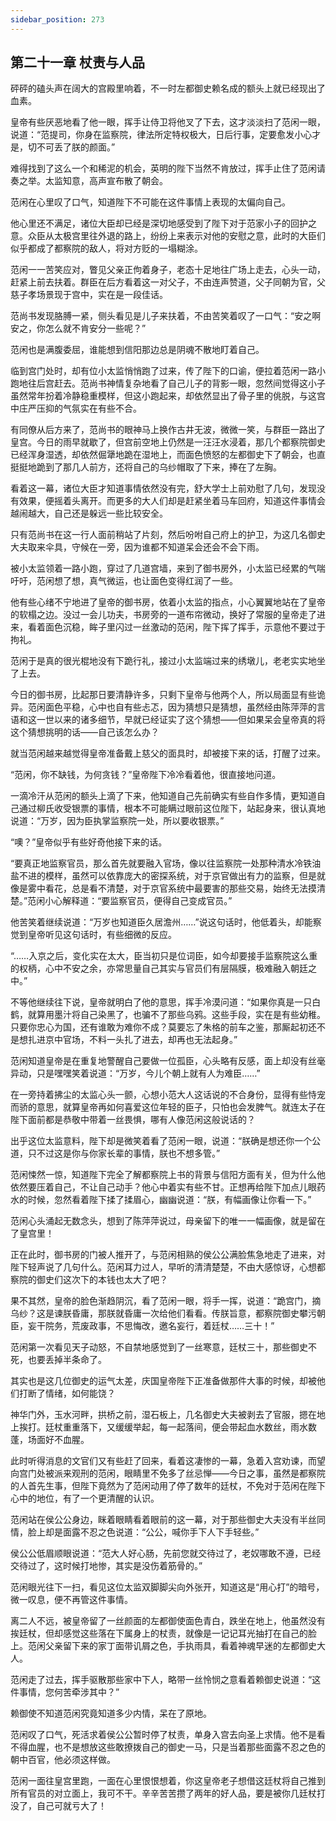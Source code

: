 ```yaml
---
sidebar_position: 273
---
```


## 第二十一章 **杖责与人品**

砰砰的磕头声在阔大的宫殿里响着，不一时左都御史赖名成的额头上就已经现出了血素。

皇帝有些厌恶地看了他一眼，挥手让侍卫将他叉了下去，这才淡淡扫了范闲一眼，说道：“范提司，你身在监察院，律法所定特权极大，日后行事，定要愈发小心才是，切不可丢了朕的颜面。”

难得找到了这么一个和稀泥的机会，英明的陛下当然不肯放过，挥手止住了范闲请奏之举。太监知意，高声宣布散了朝会。

范闲在心里叹了口气，知道陛下不可能在这件事情上表现的太偏向自己。

他心里还不满足，诸位大臣却已经是深切地感受到了陛下对于范家小子的回护之意。众臣从太极宫里往外退的路上，纷纷上来表示对他的安慰之意，此时的大臣们似乎都成了都察院的敌人，将对方贬的一塌糊涂。

范闲一一苦笑应对，瞥见父亲正佝着身子，老态十足地往广场上走去，心头一动，赶紧上前去扶着。群臣在后方看着这一对父子，不由连声赞道，父子同朝为官，父慈子孝场景现于宫中，实在是一段佳话。

范尚书发现胳膊一紧，侧头看见是儿子来扶着，不由苦笑着叹了一口气：“安之啊安之，你怎么就不肯安分一些呢？”

范闲也是满腹委屈，谁能想到信阳那边总是阴魂不散地盯着自己。

临到宫门处时，却有位小太监悄悄跑了过来，传了陛下的口谕，便拉着范闲一路小跑地往后宫赶去。范尚书神情复杂地看了自己儿子的背影一眼，忽然间觉得这小子虽然常年扮着冷静稳重模样，但这小跑起来，却依然显出了骨子里的佻脱，与这宫中庄严压抑的气氛实在有些不合。

有同僚从后方来了，范尚书的眼神马上换作古井无波，微微一笑，与群臣一路出了皇宫。今日的雨早就歇了，但宫前空地上仍然是一汪汪水浸着，那几个都察院御史已经浑身湿透，却依然倔犟地跪在湿地上，而面色愤怒的左都御史下了朝会，也直挺挺地跪到了那几人前方，还将自己的乌纱帽取了下来，捧在了左胸。

看着这一幕，诸位大臣才知道事情依然没有完，舒大学士上前劝慰了几句，发现没有效果，便摇着头离开。而更多的大人们却是赶紧坐着马车回府，知道这件事情会越闹越大，自己还是躲远一些比较安全。

只有范尚书在这一行人面前稍站了片刻，然后吩咐自己府上的护卫，为这几名御史大夫取来伞具，守候在一旁，因为谁都不知道呆会还会不会下雨。

被小太监领着一路小跑，穿过了几道宫墙，来到了御书房外，小太监已经累的气喘吁吁，范闲想了想，真气微运，也让面色变得红润了一些。

他有些心绪不宁地进了皇帝的御书房，依着小太监的指点，小心翼翼地站在了皇帝的软榻之边。没过一会儿功夫，书房旁的一道布帘微动，换好了常服的皇帝走了进来，看着面色沉稳，眸子里闪过一丝激动的范闲，陛下挥了挥手，示意他不要过于拘礼。

范闲于是真的很光棍地没有下跪行礼，接过小太监端过来的绣墩儿，老老实实地坐了上去。

今日的御书房，比起那日要清静许多，只剩下皇帝与他两个人，所以局面显有些诡异。范闲面色平稳，心中也自有些忐忑，因为猜想只是猜想，虽然经由陈萍萍的言语和这一世以来的诸多细节，早就已经证实了这个猜想——但如果呆会皇帝真的将这个猜想挑明的话——自己该怎么办？

就当范闲越来越觉得皇帝准备戴上慈父的面具时，却被接下来的话，打醒了过来。

“范闲，你不缺钱，为何贪钱？”皇帝陛下冷冷看着他，很直接地问道。

一滴冷汗从范闲的额头上滴了下来，他知道自己先前确实有些自作多情，更知道自己通过柳氏收受银票的事情，根本不可能瞒过眼前这位陛下，站起身来，很认真地说道：“万岁，因为臣执掌监察院一处，所以要收银票。”

“噢？”皇帝似乎有些好奇他接下来的话。

“要真正地监察官员，那么首先就要融入官场，像以往监察院一处那种清水冷铁油盐不进的模样，虽然可以依靠庞大的密探系统，对于京官做出有力的监察，但是就像是雾中看花，总是看不清楚，对于京官系统中最要害的那些交易，始终无法摸清楚。”范闲小心解释道：“要监察官员，便得自己变成官员。”

他苦笑着继续说道：“万岁也知道臣久居澹州……”说这句话时，他低着头，却能察觉到皇帝听见这句话时，有些细微的反应。

“……入京之后，变化实在太大，臣当初只是位词臣，如今却要接手监察院这么重的权柄，心中不安之余，亦常思量自己其实与官员们有层隔膜，极难融入朝廷之中。”

不等他继续往下说，皇帝就明白了他的意思，挥手冷漠问道：“如果你真是一只白鹤，就算用墨汁将自己染黑了，也骗不了那些乌鸦。这些手段，实在是有些幼稚。只要你忠心为国，还有谁敢为难你不成？莫要忘了朱格的前车之鉴，那厮起初还不是想扎进京中官场，不料一头扎了进去，却再也无法起身。”

范闲知道皇帝是在重复地警醒自己要做一位孤臣，心头略有反感，面上却没有丝毫异动，只是嘿嘿笑着说道：“万岁，今儿个朝上就有人为难臣……”

在一旁持着拂尘的太监心头一颤，心想小范大人这话说的不合身份，显得有些恃宠而骄的意思，就算皇帝再如何喜爱这位年轻的臣子，只怕也会发脾气。就连太子在陛下面前都是恭敬中带着一丝畏惧，哪有人像范闲这般说话的？

出乎这位太监意料，陛下却是微笑着看了范闲一眼，说道：“朕确是想还你一个公道，只不过这是你与你家长辈的事情，朕也不想多管。”

范闲悚然一惊，知道陛下完全了解都察院上书的背景与信阳方面有关，但为什么他依然要压着自己，不让自己动手？他心中着实有些不甘。正想再给陛下加点儿眼药水的时候，忽然看着陛下揉了揉眉心，幽幽说道：“朕，有幅画像让你看一下。”

范闲心头涌起无数念头，想到了陈萍萍说过，母亲留下的唯一一幅画像，就是留在了皇宫里！

正在此时，御书房的门被人推开了，与范闲相熟的侯公公满脸焦急地走了进来，对陛下轻声说了几句什么。范闲耳力过人，早听的清清楚楚，不由大感惊讶，心想都察院的御史们这次下的本钱也太大了吧？

果不其然，皇帝的脸色渐趋阴沉，看了范闲一眼，将手一挥，说道：“跪宫门，摘乌纱？这是谏朕昏庸，那朕就昏庸一次给他们看看。传朕旨意，都察院御史攀污朝臣，妄干院务，荒废政事，不思悔改，邀名妄行，着廷杖……三十！”

范闲第一次看见天子动怒，不自禁地感觉到了一丝寒意，廷杖三十，那些御史不死，也要丢掉半条命了。

其实也是这几位御史的运气太差，庆国皇帝陛下正准备做那件大事的时候，却被他们打断了情绪，如何能饶？

神华门外，玉水河畔，拱桥之前，湿石板上，几名御史大夫被剥去了官服，摁在地上挨打。廷杖重重落下，又缓缓举起，每一起落间，便会带起血水数丝，雨水数蓬，场面好不血腥。

此时听得消息的文官们又有些赶了回来，看着这凄惨的一幕，急着入宫劝谏，而望向宫门处被派来观刑的范闲，眼睛里不免多了丝忌惮——今日之事，虽然是都察院的人首先生事，但陛下竟然为了范闲动用了停了数年的廷杖，不免对于范闲在陛下心中的地位，有了一个更清醒的认识。

范闲站在侯公公身边，眯着眼睛看着眼前的这一幕，对于那些御史大夫没有半丝同情，脸上却是面露不忍之色说道：“公公，喊你手下人下手轻些。”

侯公公低眉顺眼说道：“范大人好心肠，先前您就交待过了，老奴哪敢不遵，已经交待过了，这时候打地惨，其实是没伤着筋骨的。”

范闲眼光往下一扫，看见这位太监双脚脚尖向外张开，知道这是“用心打”的暗号，微一叹息，便不再管这件事情。

离二人不远，被皇帝留了一丝颜面的左都御使面色青白，跌坐在地上，他虽然没有挨廷杖，但却感觉这些落在下属身上的杖责，就像是一记记耳光抽打在自己的脸上。范闲父亲留下来的家丁面带讥屑之色，手执雨具，看着神魂早迷的左都御史大人。

范闲走了过去，挥手驱散那些家中下人，略带一丝怜悯之意看着赖御史说道：“这件事情，您何苦牵涉其中？”

赖御使不知道范闲究竟知道多少内情，呆在了原地。

范闲叹了口气，死活求着侯公公暂时停了杖责，单身入宫去向圣上求情。他不是看不得血腥，也不是想放这些敢撩拨自己的御史一马，只是当着那些面露不忍之色的朝中百官，他必须这样做。

范闲一面往皇宫里跑，一面在心里恨恨想着，你这皇帝老子想借这廷杖将自己推到所有官员的对立面上，我可不干。辛辛苦苦攒了两年的好人品，要是被你几廷杖打没了，自己可就亏大了！

